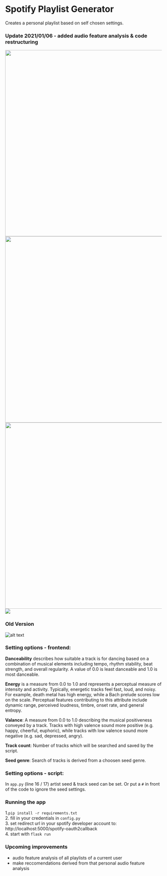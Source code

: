 # Spotify Playlist Generator
Creates a personal playlist based on self chosen settings.

### Update 2021/01/06 - added audio feature analysis & code restructuring

<img src="https://github.com/marwonn/spotify-playlist-generator/blob/master/static/images/new_1.png"  width="600">

<img src="https://github.com/marwonn/spotify-playlist-generator/blob/master/static/images/new_2.png"  width="600">

<img src="https://github.com/marwonn/spotify-playlist-generator/blob/master/static/images/new_3.png"  width="600">

<img src="https://github.com/marwonn/spotify-playlist-generator/blob/master/static/images/new_pic_2.png">



### Old Version

![alt text](https://github.com/marwonn/spotify-playlist-generator/blob/master/static/images/2.jpg?raw=true)

### Setting options - frontend:

**Danceability** describes how suitable a track is for dancing based on a combination of musical elements including tempo, rhythm stability, beat strength, and overall regularity. A value of 0.0 is least danceable and 1.0 is most danceable.

**Energy** is a measure from 0.0 to 1.0 and represents a perceptual measure of intensity and activity. Typically, energetic tracks feel fast, loud, and noisy. For example, death metal has high energy, while a Bach prelude scores low on the scale. Perceptual features contributing to this attribute include dynamic range, perceived loudness, timbre, onset rate, and general entropy.

**Valance**: A measure from 0.0 to 1.0 describing the musical positiveness conveyed by a track. Tracks with high valence sound more positive (e.g. happy, cheerful, euphoric), while tracks with low valence sound more negative (e.g. sad, depressed, angry).

**Track count**: Number of tracks which will be searched and saved by the script.

**Seed genre**: Search of tracks is derived from a choosen seed genre.

### Setting options - script:
In `app.py` (line 16 / 17) artist seed & track seed can be set. Or put a `#` in front of the code to ignore the seed settings. 


### Running the app 
1.`pip install -r requirements.txt` \
2. fill in your credentials in `config.py` \
3. set redirect url in your spotify developer account to: http://localhost:5000/spotify-oauth2callback \
4. start with `flask run`


### Upcoming improvements
- audio feature analysis of all playlists of a current user
- make reccomendations derived from that personal audio feature analysis 
